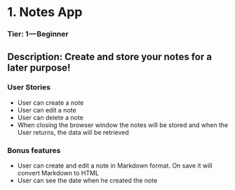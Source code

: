 # 1. Notes App
### Tier: 1 — Beginner

## Description: Create and store your notes for a later purpose!

### User Stories
- User can create a note
- User can edit a note
- User can delete a note
- When closing the browser window the notes will be stored and when    the User returns, the data will be retrieved

### Bonus features
- User can create and edit a note in Markdown format. On save it       will convert Markdown to HTML
- User can see the date when he created the note